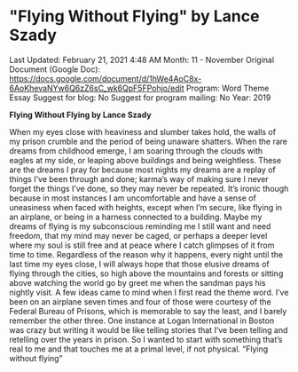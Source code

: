 # "Flying Without Flying" by Lance Szady

Last Updated: February 21, 2021 4:48 AM
Month: 11 - November
Original Document (Google Doc): https://docs.google.com/document/d/1hWe4AoC8x-6AoKhevaNYw6Q6zZ6sC_wk6QpF5FPohjo/edit
Program: Word Theme Essay
Suggest for blog: No
Suggest for program mailing: No
Year: 2019

**Flying Without Flying by Lance Szady** 

When my eyes close with heaviness and slumber takes hold, the walls of my prison crumble and the period of being unaware shatters. When the rare dreams from childhood emerge, I am soaring through the clouds with eagles at my side, or leaping above buildings and being weightless. These are the dreams I pray for because most nights my dreams are a replay of things I’ve been through and done; karma’s way of making sure I never forget the things I’ve done, so they may never be repeated. It’s ironic though because in most instances I am uncomfortable and have a sense of uneasiness when faced with heights, except when I’m secure, like flying in an airplane, or being in a harness connected to a building. Maybe my dreams of flying is my subconscious reminding me I still want and need freedom, that my mind may never be caged, or perhaps a deeper level where my soul is still free and at peace where I catch glimpses of it from time to time. Regardless of the reason why it happens, every night until the last time my eyes close, I will always hope that those elusive dreams of flying through the cities, so high above the mountains and forests or sitting above watching the world go by greet me when the sandman pays his nightly visit. A few ideas came to mind when I first read the theme word. I’ve been on an airplane seven times and four of those were courtesy of the Federal Bureau of Prisons, which is memorable to say the least, and I barely remember the other three. One instance at Logan International in Boston was crazy but writing it would be like telling stories that I’ve been telling and retelling over the years in prison. So I wanted to start with something that’s real to me and that touches me at a primal level, if not physical. “Flying without flying”